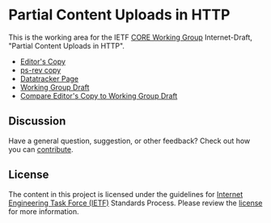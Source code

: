 # Partial Content Uploads in HTTP

This is the working area for the IETF [CORE Working Group](https://datatracker.ietf.org/wg/core/documents/) Internet-Draft, "Partial Content Uploads in HTTP".

* [Editor's Copy](https://commonsensesoftware.github.io/partial-content-uploads/#go.draft-ietf-partial-content-uploads.html)
* [ps-rev copy](https://commonsensesoftware.github.io/partial-content-uploads/ps-rev/draft-ietf-partial-content-uploads.html)
* [Datatracker Page](https://datatracker.ietf.org/doc/draft-ietf-partial-content-uploads)
* [Working Group Draft](https://datatracker.ietf.org/doc/html/draft-ietf-partial-content-uploads)
* [Compare Editor's Copy to Working Group Draft](https://commonsensesoftware.github.io/draft-ietf-partial-content-uploads/#go.draft-ietf-partial-content-uploads.diff)

## Discussion

Have a general question, suggestion, or other feedback? Check out how you can [contribute](CONTRIBUTING.md).

## License

The content in this project is licensed under the guidelines for [Internet Engineering Task Force (IETF)](https://www.ietf.org/)
Standards Process. Please review the [license](LICENSE.md) for more information.